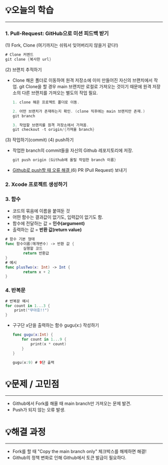 # 💡오늘의 학습
---
### 1. ****Pull-Request: GitHub으로 미션 피드백 받기****
(1) Fork, Clone (여기까지는 쉬워서 잊어버리지 않을거 같다!)
  ```swift
  # Clone 커멘드
  git clone {복사한 url}
  ```
(2) 브랜치 추적하기
- Clone 해온 폴더로 이동하여 원격 저장소에 이미 만들어진 자신의 브랜치에서 작업. git  Clone을 할 경우 main 브랜치만 로컬로 가져오는 것이기 때문에 원격 저장소의 다른 브랜치를 가져오는 별도의 작업 필요. 
    ```swift
    1. clone 해온 프로젝트 폴더로 이동.
    
    2. 어떤 브랜치가 존재하는지 확인. (clone 직후에는 main 브랜치만 존재.)
    git branch
    
    3. 작업할 브랜치를 원격 저장소에서 가져옴.
    git checkout -t origin/{가져올 branch}
    ```
(3) 작업하기(commit)
(4) push하기
- 작업한 branch의 commit들을 자신의 Github 레포지토리에 저장.
    ```swift
    git push origin {Github에 올릴 작업한 branch 이름}
    ```    
- [ Github로 push할 때 오류 해결 ]([https://sosoeasy.tistory.com/536](https://sosoeasy.tistory.com/536))
(6) PR (Pull Request) 보내기
### 2. Xcode 프로젝트 생성하기
### 3. 함수
- 코드의 묶음에 이름을 붙여둔 것
- 어떤 함수는 결과값이 없기도, 입력값이 없기도 함.
- 함수에 전달하는 값 = **인수(argument)**
- 출력하는 값 = **반환 값(return value)**
```swift
# 함수 기본 형태
func 함수이름(매개변수) -> 반환 값 {
		실행할 코드
		return 반환값
}
# 예시
func plusTwo(x: Int) -> Int {
		return x + 2
}
```
### 4. 반복문
```swift
# 반복문 예시
for count in 1...3 {
	print("무야호!!")
}
```
- 구구단 x단을 출력하는 함수 gugu(x:) 작성하기
    ```swift
    func gugu(x:Int) {
        for count in 1...9 {
            print(x * count)
        }
    }
    
    gugu(x:9) # 9단 출력
    ```
# 💡문제 / 고민점
---
- Github에서 Fork를 해올 때 main branch만 가져오는 문제 발견.
- Push가 되지 않는 오류 발생.
# 💡해결 과정
---
- Fork를 할 때 "Copy the main branch only" 체크박스를 해제하면 해결!
- Github의 정책 변화로 인해 Github에서 토큰 발급이 필요하다.